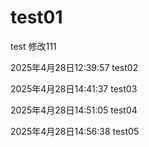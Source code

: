 # test01
test
修改111

2025年4月28日12:39:57 test02

2025年4月28日14:41:37 test03

2025年4月28日14:51:05 test04

2025年4月28日14:56:38 test05

